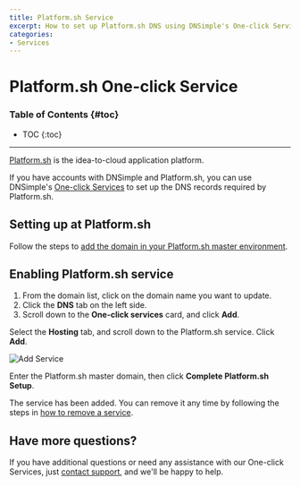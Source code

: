 ```yaml
---
title: Platform.sh Service
excerpt: How to set up Platform.sh DNS using DNSimple's One-click Service.
categories:
- Services
---
```


# Platform.sh One-click Service

### Table of Contents {#toc}

* TOC
{:toc}

---

[Platform.sh](https://platform.sh/) is the idea-to-cloud application platform. 

If you have accounts with DNSimple and Platform.sh, you can use DNSimple's [One-click Services](/categories/services/) to set up the DNS records required by Platform.sh. 

## Setting up at Platform.sh

Follow the steps to [add the domain in your Platform.sh master environment](https://docs.platform.sh/gettingstarted/next-steps/going-live/set-domain.html).

## Enabling Platform.sh service

1. From the domain list, click on the domain name you want to update.
2. Click the **DNS** tab on the left side.
3. Scroll down to the **One-click services** card, and click **Add**.

 <!--- needs screenshot -->

Select the **Hosting** tab, and scroll down to the Platform.sh service. Click **Add**.

![Add Service](/files/services-platformsh.png)

Enter the Platform.sh master domain, then click **Complete Platform.sh Setup**.

The service has been added. You can remove it any time by following the steps in [how to remove a service](/articles/services/#removing-services).

## Have more questions?

If you have additional questions or need any assistance with our One-click Services, just [contact support](https://dnsimple.com/feedback), and we'll be happy to help.
